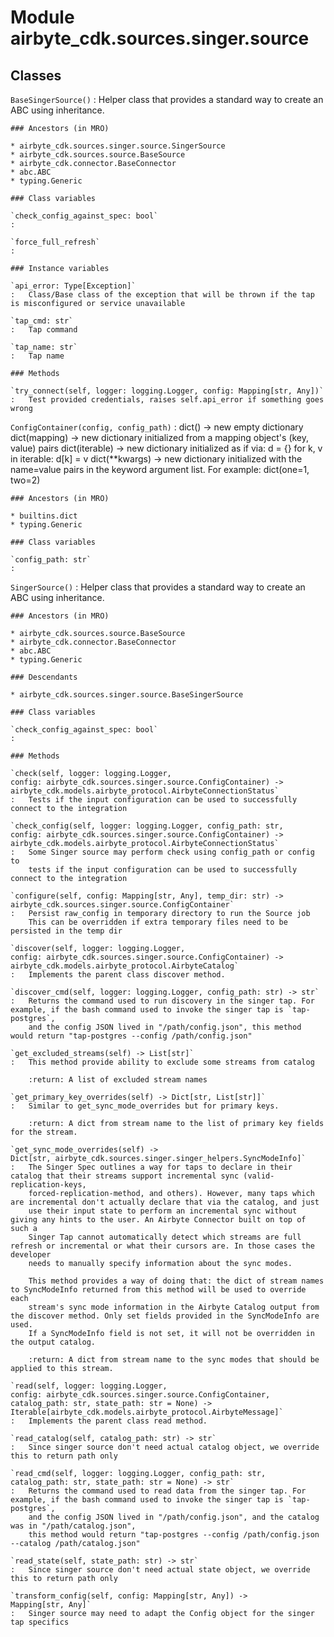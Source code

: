 Module airbyte_cdk.sources.singer.source
========================================

Classes
-------

`BaseSingerSource()`
:   Helper class that provides a standard way to create an ABC using
    inheritance.

    ### Ancestors (in MRO)

    * airbyte_cdk.sources.singer.source.SingerSource
    * airbyte_cdk.sources.source.BaseSource
    * airbyte_cdk.connector.BaseConnector
    * abc.ABC
    * typing.Generic

    ### Class variables

    `check_config_against_spec: bool`
    :

    `force_full_refresh`
    :

    ### Instance variables

    `api_error: Type[Exception]`
    :   Class/Base class of the exception that will be thrown if the tap is misconfigured or service unavailable

    `tap_cmd: str`
    :   Tap command

    `tap_name: str`
    :   Tap name

    ### Methods

    `try_connect(self, logger: logging.Logger, config: Mapping[str, Any])`
    :   Test provided credentials, raises self.api_error if something goes wrong

`ConfigContainer(config, config_path)`
:   dict() -> new empty dictionary
    dict(mapping) -> new dictionary initialized from a mapping object's
        (key, value) pairs
    dict(iterable) -> new dictionary initialized as if via:
        d = {}
        for k, v in iterable:
            d[k] = v
    dict(**kwargs) -> new dictionary initialized with the name=value pairs
        in the keyword argument list.  For example:  dict(one=1, two=2)

    ### Ancestors (in MRO)

    * builtins.dict
    * typing.Generic

    ### Class variables

    `config_path: str`
    :

`SingerSource()`
:   Helper class that provides a standard way to create an ABC using
    inheritance.

    ### Ancestors (in MRO)

    * airbyte_cdk.sources.source.BaseSource
    * airbyte_cdk.connector.BaseConnector
    * abc.ABC
    * typing.Generic

    ### Descendants

    * airbyte_cdk.sources.singer.source.BaseSingerSource

    ### Class variables

    `check_config_against_spec: bool`
    :

    ### Methods

    `check(self, logger: logging.Logger, config: airbyte_cdk.sources.singer.source.ConfigContainer) ‑> airbyte_cdk.models.airbyte_protocol.AirbyteConnectionStatus`
    :   Tests if the input configuration can be used to successfully connect to the integration

    `check_config(self, logger: logging.Logger, config_path: str, config: airbyte_cdk.sources.singer.source.ConfigContainer) ‑> airbyte_cdk.models.airbyte_protocol.AirbyteConnectionStatus`
    :   Some Singer source may perform check using config_path or config to
        tests if the input configuration can be used to successfully connect to the integration

    `configure(self, config: Mapping[str, Any], temp_dir: str) ‑> airbyte_cdk.sources.singer.source.ConfigContainer`
    :   Persist raw_config in temporary directory to run the Source job
        This can be overridden if extra temporary files need to be persisted in the temp dir

    `discover(self, logger: logging.Logger, config: airbyte_cdk.sources.singer.source.ConfigContainer) ‑> airbyte_cdk.models.airbyte_protocol.AirbyteCatalog`
    :   Implements the parent class discover method.

    `discover_cmd(self, logger: logging.Logger, config_path: str) ‑> str`
    :   Returns the command used to run discovery in the singer tap. For example, if the bash command used to invoke the singer tap is `tap-postgres`,
        and the config JSON lived in "/path/config.json", this method would return "tap-postgres --config /path/config.json"

    `get_excluded_streams(self) ‑> List[str]`
    :   This method provide ability to exclude some streams from catalog
        
        :return: A list of excluded stream names

    `get_primary_key_overrides(self) ‑> Dict[str, List[str]]`
    :   Similar to get_sync_mode_overrides but for primary keys.
        
        :return: A dict from stream name to the list of primary key fields for the stream.

    `get_sync_mode_overrides(self) ‑> Dict[str, airbyte_cdk.sources.singer.singer_helpers.SyncModeInfo]`
    :   The Singer Spec outlines a way for taps to declare in their catalog that their streams support incremental sync (valid-replication-keys,
        forced-replication-method, and others). However, many taps which are incremental don't actually declare that via the catalog, and just
        use their input state to perform an incremental sync without giving any hints to the user. An Airbyte Connector built on top of such a
        Singer Tap cannot automatically detect which streams are full refresh or incremental or what their cursors are. In those cases the developer
        needs to manually specify information about the sync modes.
        
        This method provides a way of doing that: the dict of stream names to SyncModeInfo returned from this method will be used to override each
        stream's sync mode information in the Airbyte Catalog output from the discover method. Only set fields provided in the SyncModeInfo are used.
        If a SyncModeInfo field is not set, it will not be overridden in the output catalog.
        
        :return: A dict from stream name to the sync modes that should be applied to this stream.

    `read(self, logger: logging.Logger, config: airbyte_cdk.sources.singer.source.ConfigContainer, catalog_path: str, state_path: str = None) ‑> Iterable[airbyte_cdk.models.airbyte_protocol.AirbyteMessage]`
    :   Implements the parent class read method.

    `read_catalog(self, catalog_path: str) ‑> str`
    :   Since singer source don't need actual catalog object, we override this to return path only

    `read_cmd(self, logger: logging.Logger, config_path: str, catalog_path: str, state_path: str = None) ‑> str`
    :   Returns the command used to read data from the singer tap. For example, if the bash command used to invoke the singer tap is `tap-postgres`,
        and the config JSON lived in "/path/config.json", and the catalog was in "/path/catalog.json",
        this method would return "tap-postgres --config /path/config.json --catalog /path/catalog.json"

    `read_state(self, state_path: str) ‑> str`
    :   Since singer source don't need actual state object, we override this to return path only

    `transform_config(self, config: Mapping[str, Any]) ‑> Mapping[str, Any]`
    :   Singer source may need to adapt the Config object for the singer tap specifics